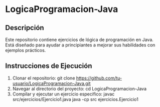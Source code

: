 # LogicaProgramacion-Java

## Descripción
Este repositorio contiene ejercicios de lógica de programación en Java. Está diseñado para ayudar a principiantes a mejorar sus habilidades con ejemplos prácticos.

## Instrucciones de Ejecución
1. Clonar el repositorio:
   git clone https://github.com/tu-usuario/LogicaProgramacion-Java.git
2. Navegar al directorio del proyecto:
   cd LogicaProgramacion-Java
3. Compilar y ejecutar un ejercicio específico:
  javac src/ejercicios/Ejercicio1.java
  java -cp src ejercicios.Ejercicio1
   
